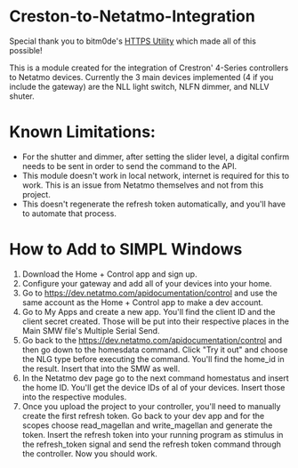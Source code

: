 # Creston-to-Netatmo-Integration

Special thank you to bitm0de's [HTTPS Utility](https://github.com/bitm0de/HttpsUtility) which made all of this possible!

This is a module created for the integration of Crestron' 4-Series controllers to Netatmo devices. Currently the 3 main devices implemented (4 if you include the gateway) are the NLL light switch, NLFN dimmer, and NLLV shuter.   

# Known Limitations:
* For the shutter and dimmer, after setting the slider level, a digital confirm needs to be sent in order to send the command to the API.
* This module doesn't work in local network, internet is required for this to work. This is an issue from Netatmo themselves and not from this project.
* This doesn't regenerate the refresh token automatically, and you'll have to automate that process.
# How to Add to SIMPL Windows
1. Download the Home + Control app and sign up.
2. Configure your gateway and add all of your devices into your home.
3. Go to https://dev.netatmo.com/apidocumentation/control and use the same account as the Home + Control app to make a dev account.
4. Go to My Apps and create a new app. You'll find the client ID and the client secret created. Those will be put into their respective places in the Main SMW file's Multiple Serial Send.
5. Go back to the https://dev.netatmo.com/apidocumentation/control and then go down to the homesdata command. Click "Try it out" and choose the NLG type before executing the command. You'll find the home_id in the result. Insert that into the SMW as well.
6. In the Netatmo dev page go to the next command homestatus and insert the home ID. You'll get the device IDs of al of your devices. Insert those into the respective modules.
7. Once you upload the project to your controller, you'll need to manually create the first refresh token. Go back to your dev app and for the scopes choose read_magellan and write_magellan and generate the token. Insert the refresh token into your running program as stimulus in the refresh_token signal and send the refresh token command through the controller. Now you should work.
